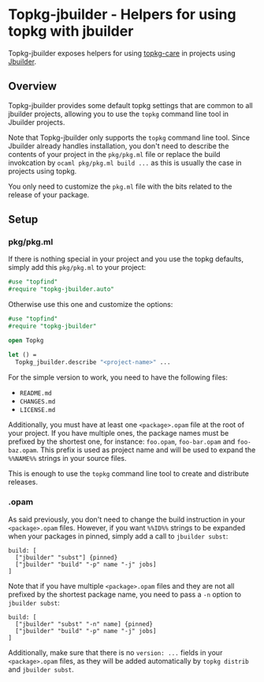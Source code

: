 Topkg-jbuilder - Helpers for using topkg with jbuilder
======================================================

Topkg-jbuilder exposes helpers for using [topkg-care][topkg] in
projects using [Jbuilder][jbuilder].

## Overview

Topkg-jbuilder provides some default topkg settings that are common to
all jbuilder projects, allowing you to use the `topkg` command line
tool in Jbuilder projects.

Note that Topkg-jbuilder only supports the `topkg` command line
tool. Since Jbuilder already handles installation, you don't need to
describe the contents of your project in the `pkg/pkg.ml` file or
replace the build invokcation by `ocaml pkg/pkg.ml build ...` as this
is usually the case in projects using topkg.

You only need to customize the `pkg.ml` file with the bits related to
the release of your package.

## Setup

### pkg/pkg.ml

If there is nothing special in your project and you use the topkg
defaults, simply add this `pkg/pkg.ml` to your project:

```ocaml
#use "topfind"
#require "topkg-jbuilder.auto"
```

Otherwise use this one and customize the options:

```ocaml
#use "topfind"
#require "topkg-jbuilder"

open Topkg

let () =
  Topkg_jbuilder.describe "<project-name>" ...
```

For the simple version to work, you need to have the following files:
- `README.md`
- `CHANGES.md`
- `LICENSE.md`

Additionally, you must have at least one `<package>.opam` file at the
root of your project. If you have multiple ones, the package names
must be prefixed by the shortest one, for instance: `foo.opam`,
`foo-bar.opam` and `foo-baz.opam`. This prefix is used as project name
and will be used to expand the `%%NAME%%` strings in your source
files.

This is enough to use the `topkg` command line tool to create and
distribute releases.

### <package>.opam

As said previously, you don't need to change the build instruction in
your `<package>.opam` files. However, if you want `%%ID%%` strings to
be expanded when your packages in pinned, simply add a call to
`jbuilder subst`:

```
build: [
  ["jbuilder" "subst"] {pinned}
  ["jbuilder" "build" "-p" name "-j" jobs]
]
```

Note that if you have multiple `<package>.opam` files and they are not
all prefixed by the shortest package name, you need to pass a `-n`
option to `jbuilder subst`:

```
build: [
  ["jbuilder" "subst" "-n" name] {pinned}
  ["jbuilder" "build" "-p" name "-j" jobs]
]
```

Additionally, make sure that there is no `version: ...` fields in your
`<package>.opam` files, as they will be added automatically by `topkg
distrib` and `jbuilder subst`.

[topkg]:    https://github.com/dbuenzli/topkg
[jbuilder]: https://github.com/janestreet/jbuilder
